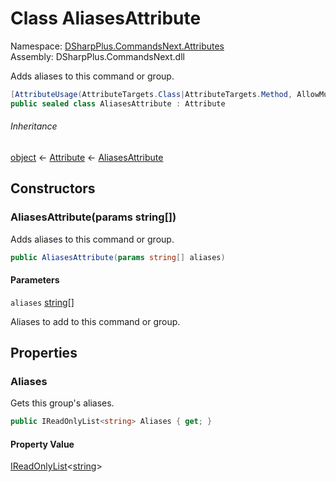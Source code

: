 # Class AliasesAttribute

Namespace: [DSharpPlus.CommandsNext.Attributes](DSharpPlus.CommandsNext.Attributes.md)  
Assembly: DSharpPlus.CommandsNext.dll

Adds aliases to this command or group.

```csharp
[AttributeUsage(AttributeTargets.Class|AttributeTargets.Method, AllowMultiple = false)]
public sealed class AliasesAttribute : Attribute
```

###### Inheritance

[object](https://learn.microsoft.com/dotnet/api/system.object) ← 
[Attribute](https://learn.microsoft.com/dotnet/api/system.attribute) ← 
[AliasesAttribute](DSharpPlus.CommandsNext.Attributes.AliasesAttribute.md)

## Constructors

### <a id="DSharpPlus_CommandsNext_Attributes_AliasesAttribute__ctor_System_String___"></a>AliasesAttribute\(params string\[\]\)

Adds aliases to this command or group.

```csharp
public AliasesAttribute(params string[] aliases)
```

#### Parameters

`aliases` [string](https://learn.microsoft.com/dotnet/api/system.string)\[\]

Aliases to add to this command or group.

## Properties

### <a id="DSharpPlus_CommandsNext_Attributes_AliasesAttribute_Aliases"></a>Aliases

Gets this group's aliases.

```csharp
public IReadOnlyList<string> Aliases { get; }
```

#### Property Value

[IReadOnlyList](https://learn.microsoft.com/dotnet/api/system.collections.generic.ireadonlylist\-1)<[string](https://learn.microsoft.com/dotnet/api/system.string)\>

